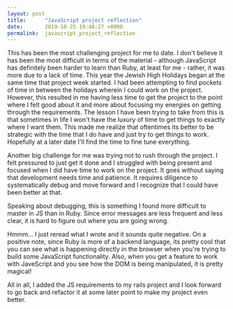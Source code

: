 ```yaml
---
layout: post
title:      "JavaScript project reflection"
date:       2019-10-25 19:48:27 +0000
permalink:  javascript_project_reflection
---
```



This has been the most challenging project for me to date.  I don't believe it has been the most difficult in terms of the material - although JavaScript has definitely been harder to learn than Ruby, at least for me - rather, it was more due to a lack of time.  This year the Jewish High Holidays began at the same time that project week started.  I had been attempting to find pockets of time in between the holidays wherein I could work on the project.  However, this resulted in me having less time to get the project to the point where I felt good about it and more about focusing my energies on getting through the requirements.  The lesson I have been trying to take from this is that sometimes in life I won't have the luxury of time to get things to exactly where I want them.  This made me realize that oftentimes its better to be strategic with the time that I do have and just try to get things to work.  Hopefully at a later date I'll find the time to fine tune everything.

Another big challenge for me was trying not to rush through the project.  I felt pressured to just get it done and I struggled with being present and focused when I did have time to work on the project.  It goes without saying that development needs time and patience.  It requires diligence to systematically debug and move forward and I recognize that I could have been better at that. 

Speaking about debugging, this is something I found more difficult to master in JS than in Ruby. Since error messages are less frequent and less clear, it is hard to figure out where you are going wrong. 

Hmmm... I just reread what I wrote and it sounds quite negative. On a positive note, since Ruby is more of a backend language, its pretty cool that you can see what is happening directly in the browser when you're trying to build some JavaScript functionality.  Also, when you get a feature to work with JaveScript and you see how the DOM is being manipulated, it is pretty magical! 

All in all, I added the JS requirements to my rails project and I look forward to go back and refactor it at some later point to make my project even better.  


